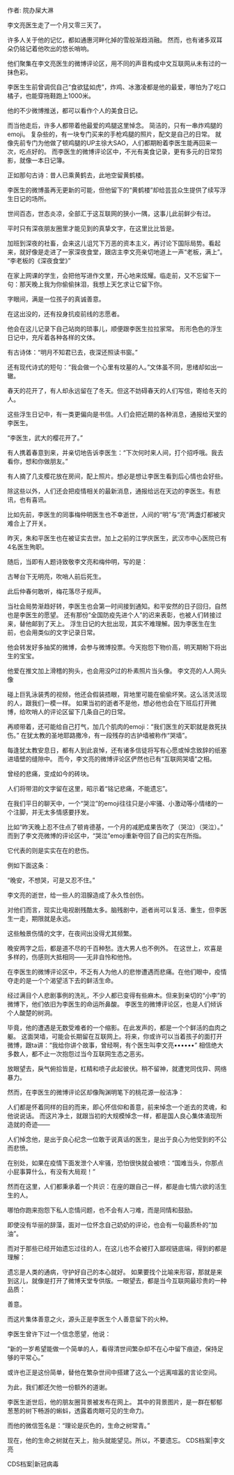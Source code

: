 作者: 院办屎大淋

李文亮医生走了一个月又零三天了。

许多人关于他的记忆，都如通惠河畔化掉的雪般渐趋消融。  然而，也有诸多双耳朵仍铭记着他吹出的悠长哨响。

他们聚集在李文亮医生的微博评论区，用不同的声音构成中文互联网从未有过的一抹色彩。  

李医生生前曾调侃自己“食欲猛如虎”，炸鸡、冰激凌都是他的最爱，哪怕为了吃口橘子，也能穿拖鞋跑上1000米。 

他的不少微博推送，都可以看作个人的美食日记。 

而当他走后，许多人都带着他最爱的鸡腿这里悼念。 简洁的，只有一串炸鸡腿的emoji。 复杂些的，有一块专门买来的手枪鸡腿的照片，配文是自己的日常。 就像先前专门为他做了顿鸡腿的UP主徐大SAO，人们都期盼着李医生能再回来一次，吃点好的。 而李医生的微博评论区中，不光有美食记录，更有多元的日常剪影，就像一本日记簿。

正如那句古诗：昔人已乘黄鹤去，此地空留黄鹤楼。

李医生的微博虽再无更新的可能，但他留下的“黄鹤楼”却给芸芸众生提供了续写浮生日记的场所。

世间百态，世态炎凉，全部汇于这互联网的狭小一隅，这事儿此前鲜少有过。

平时只有深夜朋友圈里才能见到的真挚文字，在这里比比皆是。

加班到深夜的社畜，会来这儿诅咒下万恶的资本主义，再讨论下国际局势。看起来，就好像是走进了一家深夜食堂，跟店主李文亮亲切地道上一声“老板，满上”。  “李老板的《深夜食堂》”

在家上网课的学生，会把他写进作文里，开心地来炫耀。临走前，又不忘留下一句：那天晚上我为你偷偷抹泪，我想上天乞求让它留下你。

字眼间，满是一位孩子的真诚善意。 

在这出没的，还有投身抗疫前线的志愿者。

他会在这儿记录下自己站岗的琐事儿，顺便跟李医生拉拉家常。 形形色色的浮生日记中，充斥着各种各样的文体。

有古诗体：“明月不知君已去，夜深还照读书窗。” 

还有现代诗式的短句：“我会做一个心里有坟墓的人。”文体虽不同，思绪却如出一辙。 

春天的花开了，有人却永远留在了冬天。但这不妨碍春天的人们写信，寄给冬天的人。

这些浮生日记中，有一类更偏向是书信。人们会把近期的各种消息，通报给天堂的李医生。

“李医生，武大的樱花开了。”

有人携着春意到来，并亲切地告诉李医生：“下次何时来人间，打个招呼哦。我去看你，想和你做朋友。” 

有人摘了几支樱花放在房间，配上照片。想必是想让李医生看到后心情也会好些。 

除这些以外，人们还会把疫情相关的最新消息，通报给远在天边的李医生。有悲讯，也有喜讯。

比如先前，李医生的同事梅仲明医生也不幸逝世，人间的“明”与“亮”两盏灯都被灾难合上了开关。 

昨天，朱和平医生也在被证实去世。加上之前的江学庆医生，武汉市中心医院已有4名医生殉职。

随后，当即有人题诗致敬李文亮和梅仲明，写的是：

古琴台下无明亮，吹哨人前后死生。

此后仲春何敢听，梅花落尽子规声。

当社会局势渐趋好转，李医生也会第一时间接到通知。和平安然的日子回归，自然也是李医生的愿望。 还有那份“全国防疫先进个人”的迟来表彰，也被人们转接过来，替他邮到了天上。   浮生日记的大批出现，其实不难理解。因为李医生在生前，也会用类似的文字记录日常。

他会转发好多抽奖的微博，会参与微博投票。今天抱怨下物价高，明天期盼下将出生的宝宝。 

他爱在推文加上滑稽的狗头，也会用没P过的朴素照片当头像。 李文亮的人人网头像

碰上巨乳泳装秀的视频，他还会假装捂眼，背地里可能在偷偷坏笑。这么活灵活现的人，跟我们一模一样。 如果当初的逝者不是他，想必他也会在下班后打开微博，给吹哨人的评论区留下几条自己的日常。

再顺带着，还可能给自己打气，加几个肌肉的emoji：“我们医生的天职就是救死扶伤。”  在犹太教的圣地耶路撒冷，有一段残存的古护墙被称作“哭墙”。

每逢犹太教安息日，都有人到此哀悼，还有诸多信徒将写有心愿或悼念致辞的纸塞进墙壁的缝隙中。 而今，李文亮的微博评论区俨然也已有“互联网哭墙”之相。

曾经的悲痛，变成如今的砖块。

人们将带泪的文字留在这里，昭示着“铭记悲痛，不能遗忘”。

在我们平日的聊天中，一个“哭泣”的emoji往往只是小牢骚、小激动等小情绪的一个注脚，并无太多情感要抒发。

比如“昨天晚上忍不住点了顿肯德基，一个月的减肥成果告吹了（哭泣）（哭泣）。” 而到了李文亮微博的评论区中，“哭泣”emoji重新夺回了自己的实在所指。

它代表的则是实实在在的悲伤。

例如下面这条：

“晚安，不想哭，可是又忍不住。” 

李文亮的逝世，给一些人的泪腺造成了永久性创伤。

对他们而言，现实比电视剧残酷太多。脑残剧中，逝者尚可以复活、重生，但李医生一走，期限就是永远。

这些触景伤情的文字，在夜间出没得尤其频繁。

晚安两字之后，都是道不尽的千百种愁。连大男人也不例外。 在这世上，欢喜是多样的，伤感则大抵相同——无非自怜和他怜。

在李医生的微博评论区中，不乏有人为他人的悲惨遭遇而悲痛。在他们眼中，疫情夺走的是一个个渴望活下去的鲜活生命。 

经过满目个人悲剧事例的洗礼，不少人都已变得有些麻木。但来到亲切的“小李”的微博下，他们依旧为李医生的命运所鼻酸。 李医生的微博评论区，也是人们倾诉个人酸楚的树洞。

毕竟，他的遭遇是无数受难者的一个缩影。在此发声的，都是一个个鲜活的血肉之躯。 这面哭墙，可能会长期留在互联网上。将来，你或许可以当着孩子的面打开微博，跟ta讲：“我给你讲个故事，曾经啊，有个医生叫李文亮••••••” 相信绝大多数人，都不止一次抱怨过当今互联网生态之恶劣。

放眼望去，戾气俯拾皆是，杠精和喷子此起彼伏。稍不留神，就遭党同伐异、网络暴力。

然而，在李医生的微博评论区却像陶渊明笔下的桃花源一般洁净：

人们都是怀着同样的目的而来，即心怀信仰和善意，前来悼念一个逝去的灵魂，和他说说话。 而这片净土，就跟当初的大规模悼念一样，都是国人良心集体涌现所造就的奇迹——

人们悼念他，是出于良心纪念一位敢于说真话的医生，是出于良心为他受到的不公而悲愤。

在别处，如果在疫情下面发泄个人牢骚，恐怕很快就会被喷：“国难当头，你那点小屁事算什么，有没有大局观！”

然而在这里，人们都秉承着一个共识：在座的跟自己一样，都是由七情六欲的活生生的人。

哪怕你跑来抱怨下私人恋情问题，也不会有人刁难，而是同情和鼓励。  

即使没有华丽的辞藻，面对一位怀念自己奶奶的评论，也会有一句最质朴的“加油”。 

而对于那些已经开始遗忘过往的人，在这儿也不会被打入鄙视链底端，得到的都是理解：

遗忘是人类的通病，守护好自己的本心就好。  如果要找个比喻来形容，那就是来到这儿，就像是打开了微博天堂专供版。一眼望去，都是当今互联网最珍贵的一种品质：

善意。

而这片集体善意之火，源头正是李医生个人善意留下的火种。

李医生曾许下过一个信念愿望，他说：

“新的一岁希望能做一个简单的人，看得清世间繁杂却不在心中留下痕迹，保持足够的平常心。”

或许也正是这份简单，替他在繁杂世间中搭建了这么一个远离喧嚣的言论空间。

为此，我们都还欠他一份额外的道谢。

李医生逝世后，他的朋友圈背景被发布在网上。 其中的背景图片，是一群在郁郁葱葱的树下畅游的蝌蚪，透露着肉眼可见的生命力。

而他的微信签名是：“理论是灰色的，生命之树常青。”

现在，他的生命之树就在天上，抬头就能望见。所以，不要遗忘。 CDS档案|李文亮

CDS档案|新冠病毒 
